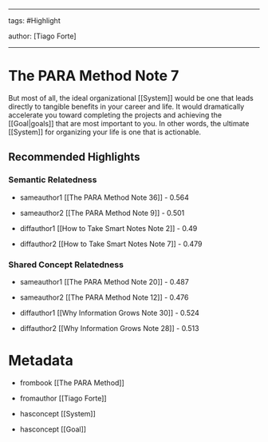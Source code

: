




---

tags: #Highlight

author: [Tiago Forte]

---
# The PARA Method Note 7




But most of all, the ideal organizational  [[System]]  would be one that leads directly to tangible benefits in your career and life. It would dramatically accelerate you toward completing the projects and achieving the  [[Goal|goals]]  that are most important to you. In other words, the ultimate  [[System]]  for organizing your life is one that is actionable.


## Recommended Highlights

### Semantic Relatedness


- sameauthor1 [[The PARA Method Note 36]] - 0.564

- sameauthor2 [[The PARA Method Note 9]] - 0.501

- diffauthor1 [[How to Take Smart Notes Note 2]] - 0.49

- diffauthor2 [[How to Take Smart Notes Note 7]] - 0.479
### Shared Concept Relatedness


- sameauthor1 [[The PARA Method Note 20]] - 0.487

- sameauthor2 [[The PARA Method Note 12]] - 0.476

- diffauthor1 [[Why Information Grows Note 30]] - 0.524

- diffauthor2 [[Why Information Grows Note 28]] - 0.513
# Metadata


- frombook [[The PARA Method]]

- fromauthor [[Tiago Forte]]

- hasconcept [[System]]

- hasconcept [[Goal]]
